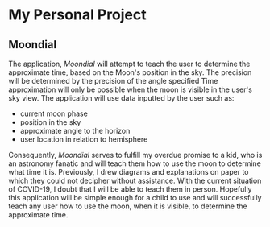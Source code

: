 # My Personal Project

## Moondial

The application, *Moondial* will attempt to teach the user to determine the approximate time, based on the Moon's 
position in the sky. The precision will be determined by the precision of the angle specified Time approximation will 
only be possible when the moon is visible in the user's sky view. The application will use data inputted by the user such as:
- current moon phase
- position in the sky 
- approximate angle to the horizon
- user location in relation to hemisphere 

Consequently, *Moondial* serves to fulfill my overdue promise to a kid, who is an astronomy fanatic and will teach 
them how to use the moon to determine what time it is. Previously, I drew diagrams and explanations on paper to which 
they could not decipher without assistance. With the current situation of COVID-19, I doubt that I will be able to 
teach them in person. Hopefully this application will be simple enough for a child to use and will successfully teach 
any user how to use the moon, when it is visible, to determine the approximate time.  